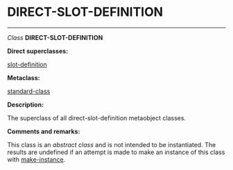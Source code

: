 DIRECT-SLOT-DEFINITION
======================

------------------------------------------------------------------------

*Class* **DIRECT-SLOT-DEFINITION**

**Direct superclasses:**

[slot-definition](/docs/meta-object-protocol/class-slot-definition)

**Metaclass:**

[standard-class](/docs/meta-object-protocol/class-standard-class)

**Description:**

The superclass of all direct-slot-definition metaobject classes.

**Comments and remarks:**

This class is an *abstract class* and is not intended to be instantiated. The results are undefined if an attempt is made to make an instance of this class with [make-instance](/docs/meta-object-protocol/make-instance).
